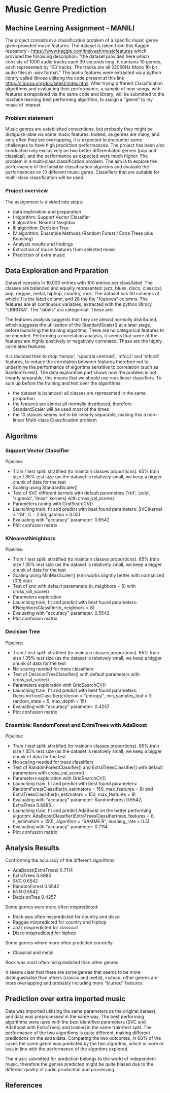 # Music Genre Prediction
## Machine Learning Assignment - MANILI

The project consists in a classification problem of a specific music genre given provided music features. The dataset is taken from this Kaggle repository - https://www.kaggle.com/insiyeah/musicfeatures which provided the following description: "the dataset provided here which consists of 1000 audio tracks each 30 seconds long. It contains 10 genres, each represented by 100 tracks. The tracks are all 22050Hz Mono 16-bit audio files in .wav format." The audio features were extracted via a python library called librosa utilising the code present at this link https://librosa.org/doc/latest/index.html. After trying different Classification algorithms and evaluating their performance, a sample of new songs, with features extrapolated via the same code and library, will be submitted to the machine learning best performing algorithm, to assign a "genre" to my music of interest.


### Problem statement
Music genres are established conventions, but probably they might be distiguish-able via some music features. Indeed, as genres are many, and very often they are overlapping, it is expected to encounter some challenges to have high prediction performances. The project has been also conducted only exclusively on two better differentiated genres (pop and classical), and the performance as expected were much higher.
The problem in a multi-class classification problem. The aim is to explore the performance of the faesible classification algoritms and evaluate the performances on 10 different music genre. Classifiers that are suitable for multi-class classification will be used.

### Project overview
The assignment is divided into steps:

- data exploration and preparation
- I algorithm: Support Vector Classifier
- II algorithm: Nearest Neighbor
- III algorithm: Decision Tree
- IV algorithm: Ensamble Methods (Random Forest / Extra Trees plus Boosting)
- Analysis results and findings
- Extraction of music features from selected music
- Prediction of extra music

## Data Exploration and Prparation
Dataset consists in 10,000 entries with 100 entries per class/label. The classes are balanced and equally represented: jazz, blues, disco, classical, pop, reggae, metal, hiphop, country, rock.
The dataset has 30 columns of which: 1 is the label column, and 28 the the "features" columns.
The features are all continuous variables, extracted with the python library "LIBROSA". The "labels" ara categorical.
These are:


The features analysis suggests that they are almost normally distributed, which suggests the utilization of the StandardScaler() at a later stage, before launching the training algoritms. There are no categorical features to be encoded.
Performing a correlation analysis, it seems that some of the features are highly positively or negatively correlated.
These are the highly correlated features:



It is decided then to drop 'tempo', 'spectral centroid', 'mfcc2' and 'mfcc8' features, to reduce the correlation between features therefore not to undermine the performance of algoritms sensitive to correlation (such as RandomForest). 
The data explorative part shows how the problem is not linearly separable, this means that we should use non-linear classifiers.
To sum up before the training and test over the algorithms:
- the dataset is balanced: all classes are represented in the same proportion
- the features are almost all normally distributed, therefore StandardScaler will be used most of the times
- the 10 classes seems not to be linearly separable, making this a non-linear Multi-class Classification problem

## Algoritms

### Support Vector Classifier
Pipeline:
- Train / test split: stratified (to maintain classes proportions). 65% train size / 35% test size (as the dataset is relatively small, we keep a bigger chunk of data for the test
- Scaling using StandardScaler()
- Test of SVC different kernels with default parameters ('rbf', 'poly', 'sigmoid', 'linear' kernels) with cross_val_score()
- Parameters tuning with GridSearcCV()
- Launching train, fit and predict with best found parameters: SVC(kernel = 'rbf', C = 2.66, gamma = 0.05)
- Evaluating with "accuracy" parameter: 0.6542
- Plot confusion matrix

### KNearestNeighbors
Pipeline:
- Train / test split: stratified (to maintain classes proportions). 65% train size / 35% test size (as the dataset is relatively small, we keep a bigger chunk of data for the test
- Scaling using MinMaxScaler() (knn works slightly better with normalized (0,1) data
- Test of knn with default parameters (n_neighbors = 5) with cross_val_score()
- Parameters exploration
- Launching train, fit and predict with best found parameters: KNeighborsClassifier(n_neighbors = 8)
- Evaluating with "accuracy" parameter: 0.5542
- Plot confusion matrix

### Decision Tree
Pipeline:
- Train / test split: stratified (to maintain classes proportions). 65% train size / 35% test size (as the dataset is relatively small, we keep a bigger chunk of data for the test
- No scaling needed for trees classifiers
- Test of DecisionTreeClassifier() with default parameters with cross_val_score()
- Parameters exploration with GridSearchCV()
- Launching train, fit and predict with best found parameters: DecisionTreeClassifier(criterion = "entropy", min_samples_leaf = 3, random_state = 5, max_depth = 15)
- Evaluating with "accuracy" parameter: 0.4257
- Plot confusion matrix

### Ensamble: RandomForest and ExtraTrees with AdaBoost
Pipeline:
- Train / test split: stratified (to maintain classes proportions). 65% train size / 35% test size (as the dataset is relatively small, we keep a bigger chunk of data for the test
- No scaling needed for trees classifiers
- Test of RandomForestClassifier() and ExtraTreesClassifier() with default parameters with cross_val_score()
- Parameters exploration with GridSearchCV()
- Launching train, fit and predict with best found parameters: RandomForestClassifier(n_estimators = 150, max_features = 8) and ExtraTreesClassifier(n_estimators = 150, max_features = 8)
- Evaluating with "accuracy" parameter: RandomForest 0.6542, ExtraTrees 0.6885 
- Launching train, fit and predict AdaBoost on the better performing algoritm: AdaBoostClassifier(ExtraTreesClassifier(max_features = 8, n_estimators = 150), algorithm = "SAMME.R", learning_rate = 0.5)
- Evaluating with "accuracy" parameter: 0.7114
- Plot confusion matrix

## Analysis Results
Confronting the accuracy of the different algorithms:
- AdaBoost(ExtraTrees) 0.7114
- ExtraTrees 0.6885
- SVC 0.6542
- RandomForest 0.6542
- kNN 0.5542
- DecisionTree 0.4257

Some genres were more often mispredicted:
- Rock was often mispredicted for country and disco
- Raggae mispredicted for country and hiphop
- Jazz mispredicted for classical
- Disco mispredicted for hiphop

Some genres where more often predicted correctly:
- Classical and metal

Rock was most often misspredicted than other genres.

It seems clear that there are some genres that seems to be more distinguishable than others (classic and metal), instead, other genres are more overlapping and probably including more "blurred" features.

## Prediction over extra imported music
Data was imported utilising the same parameters as the original dataset, and data was preprocessed in the same way.
The best performing algorithms were used with the best identified parameters (SVC and AdaBoost with ExtraTrees) and trained in the same train/test split.
The performance of the two algorithms is quite different, making different predictions on the extra data.
Comparing the two outcomes, in 60% of the cases the same genre was predicted by the two algoritms, which is more or less in line with the performance of the algoritms explored.

The music submitted for prediction belongs to the world of independent music, therefore the genres predicted might be quite biased due to the different quality of audio production and processing. 

## References
